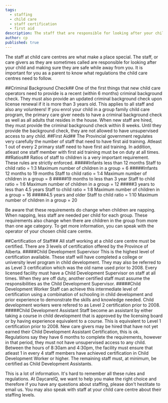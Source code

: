 ```yaml
---
tags:
  - staffing
  - child care
  - staff certification
  - first aid
description: The staff that are responsible for looking after your children are such an important part of the centre.  We want to make you aware of the legal requirements that all staff members must follow and adhere to.
author: cp
published: true
---
```


The staff at child care centres are what make a place special.  The staff, or care givers as they are sometimes called are responsible for looking after your child and making sure they are safe while away from you.  It is important for you as a parent to know what regulations the child care centres need to follow.

##Criminal Background Check##
One of the first things that new child care operators need to provide is a recent (within 6 months) criminal background check.  They must also provide an updated criminal background check upon license renewal if it is more than 3 years old.  This applies to all staff and also any volunteers!  If you enrol your child in a group family child care program, the primary care giver needs to have a criminal background check as well as all adults that resides in the house.  When new staff are hired, they must provide the criminal background check within 8 weeks.  Until they provide the background check, they are not allowed to have unsupervised access to any child. 
##First Aid##
The Provincial government regulates very carefully the number of staff that need to have first aid training.  Atleast 1 out of every 2 primary staff need to have first aid training.  In addition, atleast one staff member with first aid training must be on duty at all times.
##Ratios##
Ratios of staff to children is a very important requirement.  These rules are strictly enforced.
#####Infants less than 12 months
Staff to child ratio = 1:3
Maximum number of children in a group = 6
#####Infants 12 months to 19 months
Staff to child ratio = 1:4
Maximum number of children in a group = 8
#####19 months to less than 3 year
Staff to child ratio = 1:6
Maximum number of children in a group = 12
#####3 years to less than 4.5 years
Staff to child ratio = 1:8
Maximum number of children in a group = 16
#####4.5 years and older
Staff to child ratio = 1:10
Maximum number of children in a group = 20

Be aware that these requirements do change when children are napping.  When napping, less staff are needed per child for each group.  These requirements also change when there are children in the group from more than one age category.  To get more information, you can speak with the operator of your chosen child care centre.

##Certification of Staff##
All staff working at a child care centre must be certified.  There are 3 levels of certification offered by the Province of Alberta.
#####Child Development Supervisor
This is the highest level of certification available.  These staff will have completed a college or university level program in child development.  They may also be referred to as Level 3 certification which was the old name used prior to 2008.  Every licensed facility must have a Child Development Supervisor on staff at all times.  When they are off duty, another certified staff must assume the responsibilities as the Child Development Supervisor.
#####Child Development Worker
Staff can achieve this intermediate level of certification using a combination of schooling in child development and prior experience to demonstrate the skills and knowledge needed.  Child development workers were refered to as Level 2 certification prior to 2008.
#####Child Development Assistant 
Staff become an assistant by either taking a course in child development that is approved by the licensing board or by having experience equivalent to a course.  This is equivalent to Level 1 certification prior to 2008.  New care givers may be hired that have not yet earned their Child Development Assistant Certification, this is ok.  Regulations say they have 6 months to complete the requirements, however in that period, they must not have unsupervised access to any child.  
Between the hours of 8:30am and 4:30pm, the facility must ensure that atleast 1 in every 4 staff members have achieved certification in Child Development Worker or higher.  The remaining staff must, at minimum, be certified as Child Development Assistants.

This is a lot of information.  It's hard to remember all these rules and regulations.  At DaycareIQ, we want to help you make the right choice and therefore if you have any questions about staffing, please don't hestitate to email us.  You may also speak with staff at your child care centre about their staffing levels.
